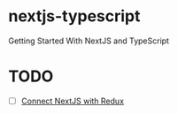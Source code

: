 # nextjs-typescript
Getting Started With NextJS and TypeScript

# TODO
- [ ] [Connect NextJS with Redux](https://stackoverflow.com/questions/52095681/using-react-redux-with-next-js)

